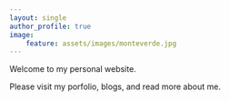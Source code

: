```yaml
---
layout: single
author_profile: true
image:  
    feature: assets/images/monteverde.jpg
---
```


Welcome to my personal website. 

Please visit my porfolio, blogs, and read more about me.